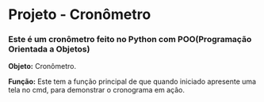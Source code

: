 # Projeto - Cronômetro
### Este é um cronômetro feito no Python com POO(Programação Orientada a Objetos)


**Objeto:** Cronômetro.


**Função:** Este tem a função principal de que quando iniciado apresente uma tela no cmd, para demonstrar o cronograma em ação.
